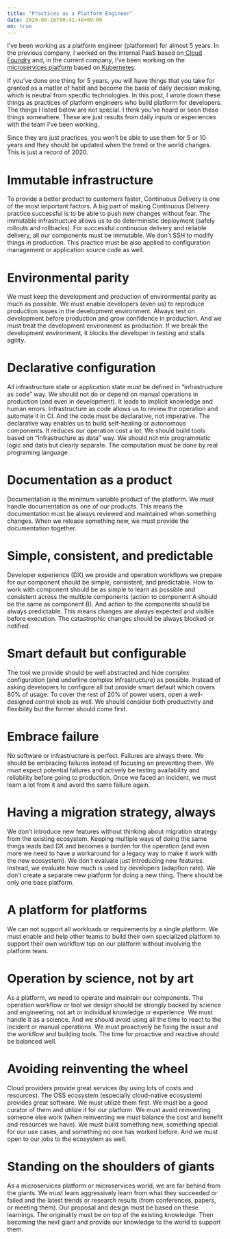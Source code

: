 ```yaml
---
title: "Practices as a Platform Engineer"
date: 2020-06-16T00:41:49+09:00
en: true
---
```


I’ve been working as a platform engineer (platformer) for almost 5 years. In the previous company, I worked on the internal PaaS based on[ Cloud Foundry](https://www.cloudfoundry.org/) and, in the current company, I’ve been working on the[ microservices platform](https://speakerdeck.com/tcnksm/microservices-platform-on-kubernetes-at-mercari) based on[ Kubernetes](https://kubernetes.io/).

If you’ve done one thing for 5 years, you will have things that you take for granted as a matter of habit and become the basis of daily decision making, which is neutral from specific technologies. In this post, I wrote down these things as practices of platform engineers who build platform for developers. The things I listed below are not special. I think you’ve heard or seen these things somewhere. These are just results from daily inputs or experiences with the team I’ve been working.

Since they are just practices, you won’t be able to use them for 5 or 10 years and they should be updated when the trend or the world changes. This is just a record of 2020.

# Immutable infrastructure

To provide a better product to customers faster, Continuous Delivery is one of the most important factors. A big part of making Continuous Delivery practice successful is to be able to push new changes without fear. The immutable infrastructure allows us to do deterministic deployment (safely rollouts and rollbacks). For successful continuous delivery and reliable delivery, all our components must be immutable. We don’t SSH to modify things in production. This practice must be also applied to configuration management or application source code as well.

# Environmental parity

We must keep the development and production of environmental parity as much as possible. We must enable developers (even us) to reproduce production issues in the development environment. Always test on development before production and grow confidence in production. And we must treat the development environment as production. If we break the development environment, it blocks the developer in testing and stalls agility.

# Declarative configuration

All infrastructure state or application state must be defined in “infrastructure as code” way. We should not do or depend on manual operations in production (and even in development). It leads to implicit knowledge and human errors. Infrastructure as code allows us to review the operation and automate it in CI. And the code must be declarative, not imperative. The declarative way enables us to build self-healing or autonomous components. It reduces our operation cost a lot. We should build tools based on “Infrastructure as data” way. We should not mix programmatic logic and data but clearly separate. The computation must be done by real programing language.

# Documentation as a product

Documentation is the minimum variable product of the platform. We must handle documentation as one of our products. This means the documentation must be always reviewed and maintained when something changes. When we release something new, we must provide the documentation together.

# Simple, consistent, and predictable

Developer experience (DX) we provide and operation workflows we prepare for our component should be simple, consistent, and predictable. How to work with component should be as simple to learn as possible and consistent across the multiple components (action to component A should be the same as component B). And action to the components should be always predictable. This means changes are always expected and visible before execution. The catastrophic changes should be always blocked or notified.

# Smart default but configurable

The tool we provide should be well abstracted and hide complex configuration (and underline complex infrastructure) as possible. Instead of asking developers to configure all but provide smart default which covers 80% of usage. To cover the rest of 20% of power users, open a well-designed control knob as well. We should consider both productivity and flexibility but the former should come first.

# Embrace failure

No software or infrastructure is perfect. Failures are always there. We should be embracing failures instead of focusing on preventing them. We must expect potential failures and actively be testing availability and reliability before going to production. Once we faced an incident, we must learn a lot from it and avoid the same failure again.

# Having a migration strategy, always

We don’t introduce new features without thinking about migration strategy from the existing ecosystem. Keeping multiple ways of doing the same things leads bad DX and becomes a burden for the operation (and even more we need to have a workaround for a legacy way to make it work with the new ecosystem). We don’t evaluate just introducing new features. Instead, we evaluate how much is used by developers (adaption rate). We don’t create a separate new platform for doing a new thing. There should be only one base platform.

# A platform for platforms

We can not support all workloads or requirements by a single platform. We must enable and help other teams to build their own specialized platform to support their own workflow top on our platform without involving the platform team.

# Operation by science, not by art

As a platform, we need to operate and maintain our components. The operation workflow or tool we design should be strongly backed by science and engineering, not art or individual knowledge or experience. We must handle it as a science. And we should avoid using all the time to react to the incident or manual operations. We must proactively be fixing the issue and the workflow and building tools. The time for proactive and reactive should be balanced well.

# Avoiding reinventing the wheel

Cloud providers provide great services (by using lots of costs and resources). The OSS ecosystem (especially cloud-native ecosystem) provides great software. We must utilize them first. We must be a good curator of them and utilize it for our platform. We must avoid reinventing someone else work (when reinventing we must balance the cost and benefit and resources we have). We must build something new, something special for our use cases, and something no one has worked before. And we must open to our jobs to the ecosystem as well.

# Standing on the shoulders of giants

As a microservices platform or microservices world, we are far behind from the giants. We must learn aggressively learn from what they succeeded or failed and the latest trends or research results (from conferences, papers, or meeting them). Our proposal and design must be based on these learnings. The originality must be on top of the existing knowledge. Then becoming the next giant and provide our knowledge to the world to support them.
